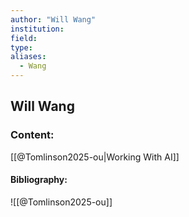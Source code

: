 ```yaml
---
author: "Will Wang"
institution:
field:
type:
aliases:
  - Wang
---
```


## Will Wang

### Content:
[[@Tomlinson2025-ou|Working With AI]]

#### Bibliography:

![[@Tomlinson2025-ou]]